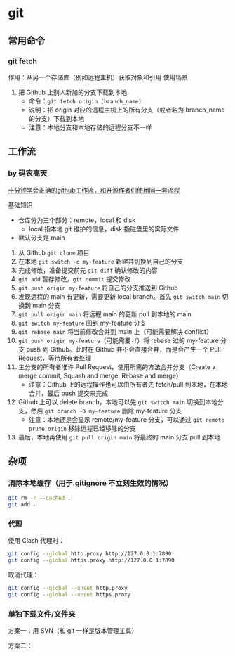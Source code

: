 # git


## 常用命令
### git fetch
作用：从另一个存储库（例如远程主机）获取对象和引用
使用场景
1. 把 Github 上别人新加的分支下载到本地
	* 命令：`git fetch origin [branch_name]`
	* 说明：把 origin 对应的远程主机上的所有分支（或者名为 branch_name 的分支）下载到本地
	* 注意：本地分支和本地存储的远程分支不一样

## 工作流
### by 码农高天
[十分钟学会正确的github工作流，和开源作者们使用同一套流程](https://www.bilibili.com/video/BV19e4y1q7JJ)

基础知识
* 仓库分为三个部分：remote，local 和 disk
	- local 指本地 git 维护的信息，disk 指磁盘里的实际文件
* 默认分支是 main

1. 从 Github `git clone` 项目
2. 在本地 `git switch -c my-feature` 新建并切换到自己的分支
3. 完成修改，准备提交前先 `git diff` 确认修改的内容
4. `git add` 暂存修改，`git commit` 提交修改
5. `git push origin my-feature` 将自己的分支推送到 Github
6. 发现远程的 main 有更新，需要更新 local branch。首先 `git switch main` 切换到 main 分支
7. `git pull origin main` 将远程 main 的更新 pull 到本地的 main
8. `git switch my-feature` 回到 my-feature 分支
9. `git rebase main` 将当前修改合并到 main 上（可能需要解决 conflict）
10. `git push origin my-feature`（可能需要`-f`）将 rebase 过的 my-feature 分支 push 到 Github。此时在 Github 并不会直接合并，而是会产生一个 Pull Request，等待所有者处理
11. 主分支的所有者准许 Pull Request，使用所需的方法合并分支（Create a merge commit, Squash and merge, Rebase and merge）
	- 注意：Github 上的远程操作也可以由所有者先 fetch/pull 到本地，在本地合并，最后 push 提交来完成
12. Github 上可以 delete branch，本地可以先 `git switch main` 切换到本地分支，然后 `git branch -D my-feature` 删除 my-feature 分支
	- 注意：本地还是会显示 remote/my-feature 分支，可以通过 `git remote prune origin` 移除远程已经移除的分支
13. 最后，本地再使用 `git pull origin main` 将最终的 main 分支 pull 到本地

## 杂项
### 清除本地缓存（用于.gitignore 不立刻生效的情况）
```bash
git rm -r --cached .
git add .
```

### 代理
使用 Clash 代理时：
```bash
git config --global http.proxy http://127.0.0.1:7890
git config --global https.proxy http://127.0.0.1:7890
```

取消代理：
```bash
git config --global --unset http.proxy
git config --global --unset https.proxy
```

### 单独下载文件/文件夹
方案一：用 SVN（和 git 一样是版本管理工具）

方案二：
